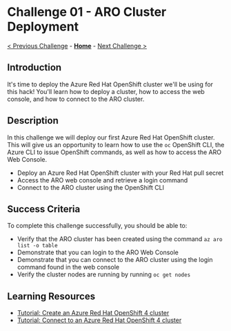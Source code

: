 # Challenge 01 - ARO Cluster Deployment

[< Previous Challenge](./Challenge-00.md) - **[Home](../README.md)** - [Next Challenge >](./Challenge-02.md)

## Introduction

It's time to deploy the Azure Red Hat OpenShift cluster we'll be using for this hack! You'll learn how to deploy a cluster, how to access the web console, and how to connect to the ARO cluster.

## Description

In this challenge we will deploy our first Azure Red Hat OpenShift cluster. This will give us an opportunity to learn how to use the `oc` OpenShift CLI, the Azure CLI to issue OpenShift commands, as well as how to access the ARO Web Console.

- Deploy an Azure Red Hat OpenShift cluster with your Red Hat pull secret
- Access the ARO web console and retrieve a login command
- Connect to the ARO cluster using the OpenShift CLI

## Success Criteria

To complete this challenge successfully, you should be able to:
- Verify that the ARO cluster has been created using the command `az aro list -o table`
- Demonstrate that you can login to the ARO Web Console
- Demonstrate that you can connect to the ARO cluster using the login command found in the web console
- Verify the cluster nodes are running by running `oc get nodes`

## Learning Resources

- [Tutorial: Create an Azure Red Hat OpenShift 4 cluster](https://docs.microsoft.com/en-us/azure/openshift/tutorial-create-cluster)
- [Tutorial: Connect to an Azure Red Hat OpenShift 4 cluster](https://docs.microsoft.com/en-us/azure/openshift/tutorial-connect-cluster)
